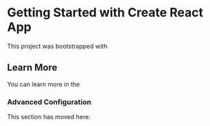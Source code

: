 # Getting Started with Create React App

This project was bootstrapped with

## Learn More

You can learn more in the

### Advanced Configuration

This section has moved here:

